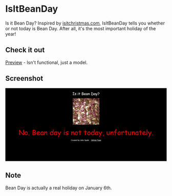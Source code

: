 # IsItBeanDay
Is it Bean Day? Inspired by [isitchristmas.com](https://isitchristmas.com), IsItBeanDay tells you whether or not today is Bean Day. After all, it's the most important holiday of the year!

## Check it out
[Preview](https://johnspahr.github.io/IsItBeanDay/IsItBeanDay) - Isn't functional, just a model.

## Screenshot
![Screenshot](https://github.com/JohnSpahr/IsItBeanDay/blob/master/BeanDay.PNG?raw=true)

## Note
Bean Day is actually a real holiday on January 6th.
